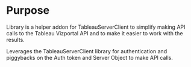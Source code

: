 # Purpose

Library is a helper addon for TableauServerClient to simplify making API calls to the Tableau Vizportal API and to make it easier to work with the results.

Leverages the TableauServerClient library for authentication and piggybacks on the Auth token and Server Object to make API calls.